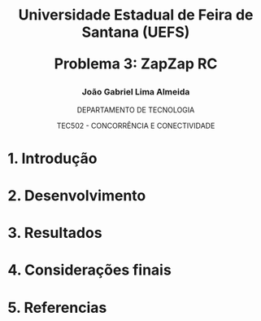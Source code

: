 <div align="center">
  <h1>
  Universidade Estadual de Feira de Santana (UEFS)

  Problema 3: ZapZap RC
  </h1>

  <h3>
    João Gabriel Lima Almeida
  </h3>

  <p>
  DEPARTAMENTO DE TECNOLOGIA
    
  TEC502 - CONCORRÊNCIA E CONECTIVIDADE
  </p>
</div>

# 1. Introdução

# 2. Desenvolvimento

# 3. Resultados

# 4. Considerações finais

# 5. Referencias


